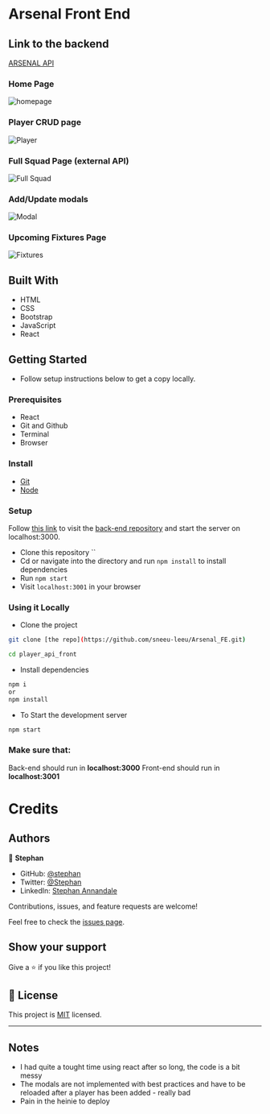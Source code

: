 # Arsenal Front End

## Link to the backend
[ARSENAL API](https://github.com/sneeu-leeu/arsenal_api)

### Home Page
![homepage](https://user-images.githubusercontent.com/53402600/175576410-6d7b3cc3-f16c-4a40-a651-f1cfef00d548.png)

### Player CRUD page
![Player](https://user-images.githubusercontent.com/53402600/175576586-e7e36060-d756-479b-9b6d-c950a3730209.png)


### Full Squad Page (external API)
![Full Squad](https://user-images.githubusercontent.com/53402600/175576633-04cdc912-8722-43fd-a11e-b64e9824fc5f.png)


### Add/Update modals
![Modal](https://user-images.githubusercontent.com/53402600/175576683-c7752204-6d33-4027-a234-a51de43bff66.png)

### Upcoming Fixtures Page
![Fixtures](https://user-images.githubusercontent.com/53402600/175576722-415625b3-864b-4cd5-aa12-39fc1866dbc9.png)


## Built With
- HTML
- CSS
- Bootstrap
- JavaScript
- React

## Getting Started
- Follow setup instructions below to get a copy locally.

### Prerequisites

- React
- Git and Github
- Terminal
- Browser

### Install
- [Git](https://git-scm.com/downloads)
- [Node](https://nodejs.org/en/download/)

### Setup

Follow [this link](https://github.com/sneeu-leeu/arsenal_api) to visit the [back-end repository]() and start the server on localhost:3000.

- Clone this repository ``
- Cd or navigate into the directory and run `npm install` to install dependencies
- Run `npm start`
- Visit `localhost:3001` in your browser


### Using it Locally

- Clone the project

```bash 
git clone [the repo](https://github.com/sneeu-leeu/Arsenal_FE.git)

cd player_api_front
```

- Install dependencies

```bash
npm i 
or
npm install
```
- To Start the development server
```bash
npm start
```

### Make sure that:
Back-end should run in **localhost:3000**
Front-end should run in **localhost:3001**

# Credits

## Authors

👤 **Stephan**

- GitHub: [@stephan](https://github.com/sneeu-leeu)
- Twitter: [@Stephan](https://twitter.com/Stephan07484055)
- LinkedIn: [Stephan Annandale](https://www.linkedin.com/in/stephan-annandale-a4b4931a9/)
  

Contributions, issues, and feature requests are welcome!

Feel free to check the [issues page](../../issues/).

## Show your support

Give a ⭐️ if you like this project!

## 📝 License

This project is [MIT](./MIT.md) licensed.

---------------------------------------------------------------------------------------------------------------------------------------------------------------------------------------------------------------------------------------------

## Notes 

- I had quite a tought time using react after so long, the code is a bit messy
- The modals are not implemented with best practices and have to be reloaded after a player has been added - really bad
- Pain in the heinie to deploy
